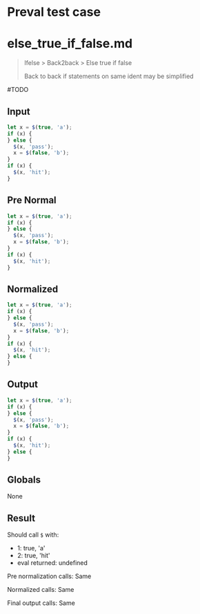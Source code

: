 # Preval test case

# else_true_if_false.md

> Ifelse > Back2back > Else true if false
>
> Back to back if statements on same ident may be simplified

#TODO

## Input

`````js filename=intro
let x = $(true, 'a');
if (x) {
} else {
  $(x, 'pass');
  x = $(false, 'b');
}
if (x) {
  $(x, 'hit');
}
`````

## Pre Normal

`````js filename=intro
let x = $(true, 'a');
if (x) {
} else {
  $(x, 'pass');
  x = $(false, 'b');
}
if (x) {
  $(x, 'hit');
}
`````

## Normalized

`````js filename=intro
let x = $(true, 'a');
if (x) {
} else {
  $(x, 'pass');
  x = $(false, 'b');
}
if (x) {
  $(x, 'hit');
} else {
}
`````

## Output

`````js filename=intro
let x = $(true, 'a');
if (x) {
} else {
  $(x, 'pass');
  x = $(false, 'b');
}
if (x) {
  $(x, 'hit');
} else {
}
`````

## Globals

None

## Result

Should call `$` with:
 - 1: true, 'a'
 - 2: true, 'hit'
 - eval returned: undefined

Pre normalization calls: Same

Normalized calls: Same

Final output calls: Same
